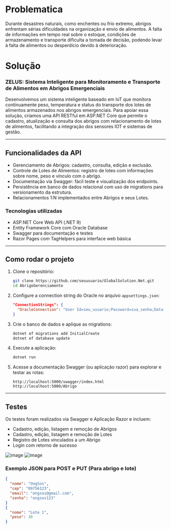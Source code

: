 
# Problematica 

Durante desastres naturais, como enchentes ou frio extremo, abrigos enfrentam sérias dificuldades na organização e envio de alimentos. A falta de informações em tempo real sobre o estoque, condições de armazenamento e transporte dificulta a tomada de decisão, podendo levar à falta de alimentos ou desperdício devido à deterioração.

# Solução

### ZELUS: Sistema Inteligente para Monitoramento e Transporte de Alimentos em Abrigos Emergenciais

Desenvolvemos um sistema inteligente baseado em IoT que monitora continuamente peso, temperatura e status do transporte dos lotes de alimentos armazenados nos abrigos emergenciais.
Para apoiar essa solução, criamos uma API RESTful em ASP.NET Core que permite o cadastro, atualização e consulta dos abrigos com relacionamento de lotes de alimentos, facilitando a integração dos sensores IOT e sistemas de gestão.

---

## Funcionalidades da API

- Gerenciamento de Abrigos: cadastro, consulta, edição e exclusão.
- Controle de Lotes de Alimentos: registro de lotes com informações sobre nome, peso e vínculo com o abrigo.
- Documentação via Swagger: fácil teste e visualização dos endpoints.
- Persistência em banco de dados relacional com uso de migrations para versionamento da estrutura.
- Relacionamentos 1:N implementados entre Abrigos e seus Lotes.

### Tecnologias utilizadas

- ASP.NET Core Web API (.NET 9)
- Entity Framework Core com Oracle Database
- Swagger para documentação e testes
- Razor Pages com TagHelpers para interface web básica 

---

## Como rodar o projeto

1. Clone o repositório:
   ```bash
   git clone https://github.com/seuusuario/GlobalSolution.Net.git
   cd AbrigoGerenciamento
   ```

2. Configure a connection string do Oracle no arquivo `appsettings.json`:
   ```json
   "ConnectionStrings": {
     "OracleConnection": "User Id=seu_usuario;Password=sua_senha;Data Source=seu_host:porta/seu_servico"
   }
   ```

3. Crie o banco de dados e aplique as migrations:
   ```bash
   dotnet ef migrations add InitialCreate
   dotnet ef database update
   ```

4. Execute a aplicação:
   ```bash
   dotnet run
   ```

5. Acesse a documentação Swagger (ou aplicação razor) para explorar e testar as rotas:
   ```
   http://localhost:5000/swagger/index.html
   http://localhost:5000/Abrigo
   ```
---
## Testes

Os testes foram realizados via Swagger e Aplicação Razor e incluem:

- Cadastro, edição, listagem e remoção de Abrigos
- Cadastro, edição, listagem e remoção de Lotes
- Registro de Lotes vinculados a um Abrigo
- Login com retorno de sucesso
  
![image](https://github.com/user-attachments/assets/b03db1e3-8874-4f41-9c69-baeba5079ada)
![image](https://github.com/user-attachments/assets/fec17539-c640-45db-97c8-0c8a0ce0e2de)

### Exemplo JSON para POST e PUT (Para abrigo e lote) 

```json
{
  "nome": "OngSos",
  "cep": "09756123",
  "email": "ongsos@gmail.com",
  "senha": "ongsos123"
}
{
  "nome": "Lote 1",
  "peso": 30
}
```



